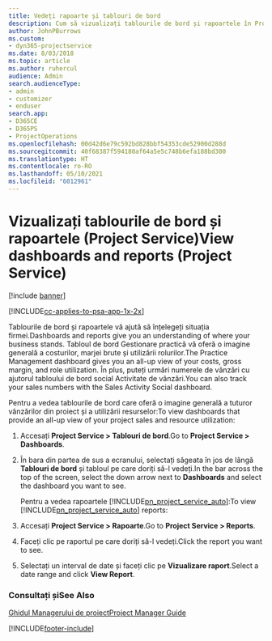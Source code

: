 ```yaml
---
title: Vedeți rapoarte și tablouri de bord
description: Cum să vizualizați tablourile de bord și rapoartele în Project Service
author: JohnPBurrows
ms.custom:
- dyn365-projectservice
ms.date: 8/03/2018
ms.topic: article
ms.author: ruhercul
audience: Admin
search.audienceType:
- admin
- customizer
- enduser
search.app:
- D365CE
- D365PS
- ProjectOperations
ms.openlocfilehash: 00d42d6e79c592bd828bbf54353cde52900d288d
ms.sourcegitcommit: 40f68387f594180af64a5e5c748b6efa188bd300
ms.translationtype: HT
ms.contentlocale: ro-RO
ms.lasthandoff: 05/10/2021
ms.locfileid: "6012961"
---
```

# <a name="view-dashboards-and-reports-project-service"></a><span data-ttu-id="4ada9-103">Vizualizați tablourile de bord și rapoartele (Project Service)</span><span class="sxs-lookup"><span data-stu-id="4ada9-103">View dashboards and reports (Project Service)</span></span>

[!include [banner](../includes/psa-now-project-operations.md)]

[!INCLUDE[cc-applies-to-psa-app-1x-2x](../includes/cc-applies-to-psa-app-1x-2x.md)]

<span data-ttu-id="4ada9-104">Tablourile de bord și rapoartele vă ajută să înțelegeți situația firmei.</span><span class="sxs-lookup"><span data-stu-id="4ada9-104">Dashboards and reports give you an understanding of where your business stands.</span></span> <span data-ttu-id="4ada9-105">Tabloul de bord Gestionare practică vă oferă o imagine generală a costurilor, marjei brute și utilizării rolurilor.</span><span class="sxs-lookup"><span data-stu-id="4ada9-105">The Practice Management dashboard gives you an all-up view of your costs, gross margin, and role utilization.</span></span> <span data-ttu-id="4ada9-106">În plus, puteți urmări numerele de vânzări cu ajutorul tabloului de bord social Activitate de vânzări.</span><span class="sxs-lookup"><span data-stu-id="4ada9-106">You can also track your sales numbers with the Sales Activity Social dashboard.</span></span>  
  
 <span data-ttu-id="4ada9-107">Pentru a vedea tablourile de bord care oferă o imagine generală a tuturor vânzărilor din proiect și a utilizării resurselor:</span><span class="sxs-lookup"><span data-stu-id="4ada9-107">To view dashboards that provide an all-up view of your project sales and resource utilization:</span></span>  
  
1. <span data-ttu-id="4ada9-108">Accesați **Project Service > Tablouri de bord**.</span><span class="sxs-lookup"><span data-stu-id="4ada9-108">Go to **Project Service > Dashboards**.</span></span>  
  
2. <span data-ttu-id="4ada9-109">În bara din partea de sus a ecranului, selectați săgeata în jos de lângă **Tablouri de bord** și tabloul pe care doriți să-l vedeți.</span><span class="sxs-lookup"><span data-stu-id="4ada9-109">In the bar across the top of the screen, select the down arrow next to **Dashboards** and select the dashboard you want to see.</span></span>  
  
   <span data-ttu-id="4ada9-110">Pentru a vedea rapoartele [!INCLUDE[pn_project_service_auto](../includes/pn-project-service-auto.md)]:</span><span class="sxs-lookup"><span data-stu-id="4ada9-110">To view [!INCLUDE[pn_project_service_auto](../includes/pn-project-service-auto.md)] reports:</span></span>  
  
3. <span data-ttu-id="4ada9-111">Accesați **Project Service > Rapoarte**.</span><span class="sxs-lookup"><span data-stu-id="4ada9-111">Go to **Project Service > Reports**.</span></span>  
  
4. <span data-ttu-id="4ada9-112">Faceți clic pe raportul pe care doriți să-l vedeți.</span><span class="sxs-lookup"><span data-stu-id="4ada9-112">Click the report you want to see.</span></span>  
  
5. <span data-ttu-id="4ada9-113">Selectați un interval de date și faceți clic pe **Vizualizare raport**.</span><span class="sxs-lookup"><span data-stu-id="4ada9-113">Select a date range and click **View Report**.</span></span>  
  
### <a name="see-also"></a><span data-ttu-id="4ada9-114">Consultați și</span><span class="sxs-lookup"><span data-stu-id="4ada9-114">See Also</span></span>  
 [<span data-ttu-id="4ada9-115">Ghidul Managerului de proiect</span><span class="sxs-lookup"><span data-stu-id="4ada9-115">Project Manager Guide</span></span>](../psa/project-manager-guide.md)


[!INCLUDE[footer-include](../includes/footer-banner.md)]